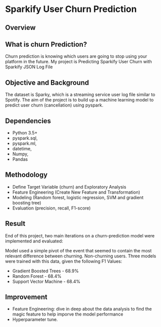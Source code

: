 # Sparkify User Churn Prediction

## Overview

## What is churn Prediction?
Churn prediction is knowing which users are going to stop using your platform in the future. My project is Predicting Sparkify User Churn with Sparkify JSON Log File

## Objective and Background
The dataset is Sparky, which is a streaming service user log file similar to Spotify. The aim of the project is to build up a machine learning model to predict user churn (cancellation) using pyspark.

## Dependencies
* Python 3.5+
* pyspark.sql,
* pyspark.ml,
* datetime,
* Numpy,
* Pandas


## Methodology

- Define Target Variable (churn) and Exploratory Analysis
- Feature Engineering (Create New Feature and Transformation)
- Modeling (Random forest, logistic regression, SVM and gradient boosting tree)
- Evaluation (precision, recall, F1-score)


## Result
End of this project, two main iterations on a churn-prediction model were implemented and evaluated:

Model used a simple pivot of the event that seemed to contain the most relevant difference between churning.
Non-churning users.
Three models were trained with this data, given the following F1 Values:

- Gradient Boosted Trees - 68.9%
- Random Forest - 68.4%
- Support Vector Machine - 68.4%

## Improvement
- Feature Engineering: dive in deep about the data analysis to find the magic feature to help imporve the model performance
- Hyperparameter tune.
